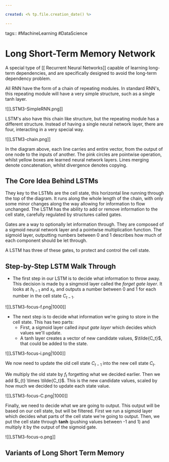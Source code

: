 ```yaml
---

created: <% tp.file.creation_date() %>

---
```

tags:: #MachineLearning #DataScience 

# Long Short-Term Memory Network

A special type of [[ Recurrent Neural Networks]] capable of learning long-term dependencies, and are specifically designed to avoid the long-term dependency problem.

All RNN have the form of a chain of repeating modules. In standard RNN's, this repeating module will have a very simple structure, such as a single tanh layer.

![[LSTM3-SimpleRNN.png]]

LSTM's also have this chain like structure, but the repeating module has a different structure. Instead of having a single neural network layer, there are four, interacting in a very special way.

![[LSTM3-chain.png]]

In the diagram above, each line carries and entire vector, from the output of one node to the inputs of another. The pink circles are pointwise operation, whilst yellow boxes are learned neural network layers. Lines merging denote concatenation, whilst divergence denotes copying.

## The Core Idea Behind LSTMs

They key to the LSTMs are the cell state, this horizontal line running through the top of the diagram. It runs along the whole length of the chain, with only some minor changes along the way allowing for information to flow unchanged. The LSTM has the ability to add or remove information to the cell state, carefully regulated by structures called gates. 

Gates are a way to optionally let information through. They are composed of a sigmoid neural network layer and a pointwise multiplication function. The sigmoid layer, outputting numbers between 0 and 1 describes how much of each component should be let through.

A LSTM has three of these gates, to protect and control the cell state.

## Step-by-Step LSTM Walk Through

* The first step in our LSTM is to decide what information to throw away. This decision is made by a singmoid layer called the *forget gate layer*. It looks at $h_{t-1}$ and $x_t$, and outputs a number between 0 and 1 for each number in the cell state $C_{t-1}$. 

![[LSTM3-focus-f.png|1000]]

* The next step is to decide what information we're going to store in the cell state. This has two parts:
	* First, a sigmoid layer called *input gate layer* which decides which values we'll update.
	* A tanh layer creates a vector of new candidate values, $\tilde{C_t}$, that could be added to the state.

![[LSTM3-focus-i.png|1000]]

We now need to update the old cell state $C_{t-1}$ into the new cell state $C_t$.

We multiply the old state by $f_t$ forgetting what we decided earlier. Then we add $i_{t} \times \tilde{C_t}$. This is the new candidate values, scaled by how much we decided to update each state value.

![[LSTM3-focus-C.png|1000]]

Finally, we need to decide what we are going to output. This output will be based on our cell state, but will be filtered. First we run a sigmoid layer which decides what parts of the cell state we're going to output. Then, we put the cell state through **tanh** (pushing values between -1 and 1) and multiply it by the output of the sigmoid gate. 

![[LSTM3-focus-o.png]]

## Variants of Long Short Term Memory

